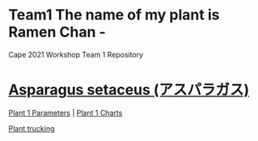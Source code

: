 # Team1 The name of my plant is Ramen Chan - 
Cape 2021 Workshop Team 1 Repository 

# [Asparagus setaceus (アスパラガス)](https://en.wikipedia.org/wiki/Asparagus_setaceus)

[Plant 1 Parameters](https://cape2021.github.io/plantajs/index.html)  |
[Plant 1 Charts](https://cape2021.github.io/plantajs/chart.html)

[Plant trucking](https://miro.com/welcomeonboard/Dg3v3fd3lHOCurskd9lTfTnop11QmRDDhhrUJbXdXa5LZtH5yMXQn1xQRSscJll8)




